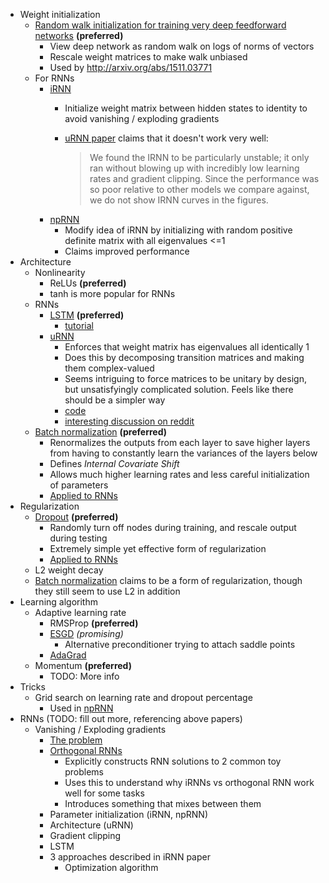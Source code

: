 - Weight initialization
  - [Random walk initialization for training very deep feedforward
    networks](http://arxiv.org/abs/1412.6558) **(preferred)**
    - View deep network as random walk on logs of norms of vectors
    - Rescale weight matrices to make walk unbiased
    - Used by http://arxiv.org/abs/1511.03771
  - For RNNs
    - [iRNN](https://arxiv.org/abs/1504.00941)
      - Initialize weight matrix between hidden states to identity to avoid
        vanishing / exploding gradients
      - [uRNN paper](http://arxiv.org/abs/1511.06464) claims that it doesn't
        work very well:

        > We found the IRNN to be particularly unstable; it only ran without
        > blowing up with
        > incredibly low learning rates and gradient clipping. Since the
        > performance was so poor relative to
        > other models we compare against, we do not show IRNN curves in the
        > figures.
    - [npRNN](http://arxiv.org/abs/1511.03771)
      - Modify idea of iRNN by initializing with random positive definite
        matrix with all eigenvalues <=1
      - Claims improved performance
- Architecture
  - Nonlinearity
    - ReLUs **(preferred)**
    - tanh is more popular for RNNs
  - RNNs
    - [LSTM](http://deeplearning.cs.cmu.edu/pdfs/Hochreiter97_lstm.pdf) **(preferred)**
      - [tutorial](http://colah.github.io/posts/2015-08-Understanding-LSTMs/)
    - [uRNN](http://arxiv.org/abs/1511.06464)
      - Enforces that weight matrix has eigenvalues all identically 1
      - Does this by decomposing transition matrices and making them
        complex-valued
      - Seems intriguing to force matrices to be unitary by design, but
        unsatisfyingly complicated solution.  Feels like there should be a
        simpler way
      - [code](https://github.com/amarshah/complex_RNN)
      - [interesting discussion on reddit](https://www.reddit.com/r/MachineLearning/comments/3uk2q5/151106464_unitary_evolution_recurrent_neural/)
  - [Batch normalization](http://arxiv.org/abs/1502.03167) **(preferred)**
    - Renormalizes the outputs from each layer to save higher layers from
      having to constantly learn the variances of the layers below
    - Defines *Internal Covariate Shift*
    - Allows much higher learning rates and less careful initialization of
      parameters
    - [Applied to RNNs](http://arxiv.org/abs/1603.09025)
- Regularization
  - [Dropout](http://jmlr.org/papers/volume15/srivastava14a/srivastava14a.pdf)
    **(preferred)**
    - Randomly turn off nodes during training, and rescale output during
      testing
    - Extremely simple yet effective form of regularization
    - [Applied to RNNs](http://arxiv.org/abs/1603.05118)
  - L2 weight decay
  - [Batch normalization](http://arxiv.org/abs/1502.03167) claims to be a form
    of regularization, though they still seem to use L2 in addition
- Learning algorithm
  - Adaptive learning rate
    - RMSProp **(preferred)**
    - [ESGD](http://arxiv.org/abs/1502.04390) *(promising)*
      - Alternative preconditioner trying to attach saddle points
    - [AdaGrad](http://www.magicbroom.info/Papers/DuchiHaSi10.pdf)
  - Momentum **(preferred)**
    - TODO: More info
- Tricks
  - Grid search on learning rate and dropout percentage
    - Used in [npRNN](http://arxiv.org/abs/1511.03771)
- RNNs (TODO: fill out more, referencing above papers)
  - Vanishing / Exploding gradients
    - [The problem](http://www-dsi.ing.unifi.it/~paolo/ps/tnn-94-gradient.pdf)
    - [Orthogonal RNNs](http://arxiv.org/abs/1602.06662)
      - Explicitly constructs RNN solutions to 2 common toy problems
      - Uses this to understand why iRNNs vs orthogonal RNN work well for some
        tasks
      - Introduces something that mixes between them
    - Parameter initialization (iRNN, npRNN)
    - Architecture (uRNN)
    - Gradient clipping
    - LSTM
    - 3 approaches described in iRNN paper
      - Optimization algorithm
